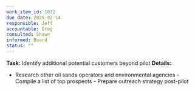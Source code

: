```yaml
---
work_item_id: 1032
due date: 2025-02-14
responsible: Jeff
accountable: Greg
consulted: Shawn
informed: Board
status: ""
---
```


**Task:** Identify additional potential customers beyond pilot
**Details:**
- Research other oil sands operators and environmental agencies - Compile a list of top prospects - Prepare outreach strategy post-pilot
